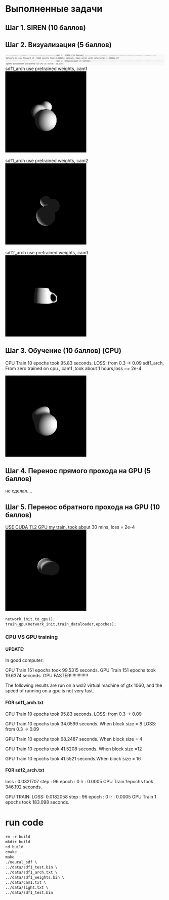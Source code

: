 # Выполненные задачи 
## Шаг 1. SIREN (10 баллов)
## Шаг 2. Визуализация (5 баллов) 

![image info](images/step12.jpg)
sdf1_arch use pretrained weights, cam1 
![image info](images/cpu_sdf1_pretrain.png)

sdf1_arch use pretrained weights, cam2
![image info](images/cpu_sdf1_camera2_pretrain.png)

sdf2_arch use pretrained weights, cam1
![image info](images/cpu_sdf2_pretrain.png)

## Шаг 3. Обучение (10 баллов) (CPU)
CPU Train 10 epochs took 95.83 seconds. LOSS: from 0.3 -> 0.09
sdf1_arch, From zero trained on cpu , cam1 ,took about 1 hours,loss ~= 2e-4


![image info](images/cpu_sdf1_mytrain.png)


## Шаг 4. Перенос прямого прохода на GPU (5 баллов)

не сделал....

## Шаг 5. Перенос обратного прохода на GPU (10 баллов)
USE CUDA 11.2
GPU my train, took about 30 mins, loss = 2e-4
![image info](images/gpu_sdf1_mytrain.png)

```
network_init.to_gpu();
train_gpu(network_init,train_dataloader,epoches);
````
### CPU VS GPU training 
#### UPDATE:
In good computer:

CPU Train 151 epochs took 99.5315 seconds.
GPU Train 151 epochs took 19.6374 seconds.
GPU FASTER!!!!!!!!!!!!!!

The following results are run on a wsl2 virtual machine of gtx 1060, and the speed of running on a gpu is not very fast.

#### FOR sdf1_arch.txt 
CPU Train 10 epochs took 95.83 seconds. LOSS: from 0.3 -> 0.09

GPU Train 10 epochs took 34.0599 seconds. When block size = 8
LOSS: from 0.3 -> 0.09 

GPU Train 10 epochs took 68.2487 seconds. When block size = 4 

GPU Train 10 epochs took 41.5208 seconds. When block size =12

GPU Train 10 epochs took 41.5521 seconds.When block size = 16
#### FOR sdf2_arch.txt
 loss : 0.0321707 step :  96 epoch : 0 lr : 0.0005
CPU Train 1epochs took 346.192 seconds.

GPU TRAIN: LOSS: 0.0182058 step :  96 epoch : 0 lr : 0.0005
GPU Train 1 epochs took 183.098 seconds.

# run code 
```
rm -r build
mkdir build
cd build
cmake ..
make 
./neural_sdf \
../data/sdf1_test.bin \
../data/sdf1_arch.txt \
../data/sdf1_weights.bin \
../data/cam1.txt \
../data/light.txt \
../data/sdf1_test.bin
```

